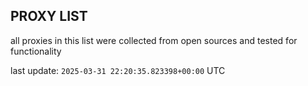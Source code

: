 ## PROXY LIST

all proxies in this list were collected from open sources and tested for functionality

last update: `2025-03-31 22:20:35.823398+00:00` UTC